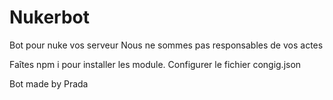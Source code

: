 # Nukerbot


Bot pour nuke vos serveur Nous ne sommes pas responsables de vos actes

Faîtes npm i pour installer les module.
Configurer le fichier congig.json

Bot made by Prada
